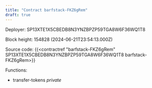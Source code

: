 ```yaml
---
title: "Contract barfstack-FKZ6gRem"
draft: true
---
```

Deployer: SP13XTE1X5CBEDB8N3YNZBPZP59TGA8W6F36WQ1T8


 



Block height: 154828 (2024-06-21T23:54:13.000Z)

Source code: {{<contractref "barfstack-FKZ6gRem" SP13XTE1X5CBEDB8N3YNZBPZP59TGA8W6F36WQ1T8 barfstack-FKZ6gRem>}}

Functions:

* transfer-tokens _private_
